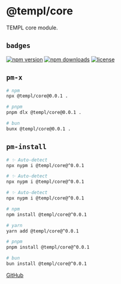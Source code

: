 # @templ/core

TEMPL core module.

## `badges`

<!-- automd:badges license provider=shields -->

[![npm version](https://img.shields.io/npm/v/@templ/core)](https://npmjs.com/package/@templ/core)
[![npm downloads](https://img.shields.io/npm/dm/@templ/core)](https://npmjs.com/package/@templ/core)
[![license](https://img.shields.io/github/license/rjoydip/templ)](https://github.com/rjoydip/templ/blob/main/LICENSE)

<!-- /automd -->

## `pm-x`

<!-- automd:pm-x args=. -->

```sh
# npm
npx @templ/core@0.0.1 .

# pnpm
pnpm dlx @templ/core@0.0.1 .

# bun
bunx @templ/core@0.0.1 .
```

<!-- /automd -->

## `pm-install`

<!-- automd:pm-install -->

```sh
# ✨ Auto-detect
npx nypm i @templ/core@^0.0.1

# ✨ Auto-detect
npx nypm i @templ/core@^0.0.1

# ✨ Auto-detect
npx nypm i @templ/core@^0.0.1

# npm
npm install @templ/core@^0.0.1

# yarn
yarn add @templ/core@^0.0.1

# pnpm
pnpm install @templ/core@^0.0.1

# bun
bun install @templ/core@^0.0.1
```

<!-- /automd -->

[GitHub](https://github.com/rjoydip/templ/tree/main/packages/core)
